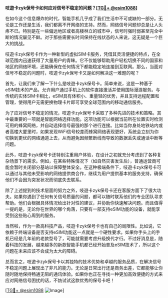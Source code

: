 **吱遊卡zyk保号卡如何应对信号不稳定的问题？[[TG💪+ @esim1088](https://t.me/s/esim1088)]**

在如今这个信息爆炸的时代，智能手机几乎成了我们生活中不可或缺的一部分。无论是工作还是生活，我们都离不开网络的支持。然而，网络信号问题却总是让人头疼不已。特别是在一些偏远地区或者高楼林立的城市中，信号时强时弱甚至完全中断的情况屡见不鲜。对于那些需要长时间保持在线状态的人来说，这无疑是一个巨大的挑战。

吱遊卡zyk保号卡作为一种新型的虚拟SIM卡服务，凭借其灵活便捷的特点，在全球范围内迅速获得了大量用户的青睐。它不仅能够帮助用户轻松切换不同的国家和地区的网络环境，还能确保在任何情况下都能稳定地连接到互联网。那么，当面对信号不稳定的问题时，吱遊卡zyk保号卡又是如何解决这一难题的呢？

首先，让我们来了解一下什么是吱遊卡zyk保号卡。简单来说，这是一种基于eSIM技术的产品，允许用户通过手机上的软件直接激活并使用国际漫游服务。与传统的实体SIM卡相比，eSIM具有体积小、重量轻的优势，并且支持远程配置和管理，使得用户无需更换物理卡片即可享受全球范围内的移动通信服务。

为了应对信号不稳定的情况，吱遊卡zyk保号卡采取了多种先进的技术和策略。其中最重要的一项就是智能网络选择功能。这项功能可以根据当前所在位置实时检测可用的蜂窝网络，并自动选择信号最强的那个进行连接。比如当你身处地铁站内或者高楼大厦里时，如果发现WiFi信号较差而蜂窝网络表现更好，系统会立刻为你切换到更优的网络通道上去，从而避免因频繁断线而导致的数据丢失或通话中断等问题。

此外，吱遊卡zyk保号卡还特别注重用户体验，在设计之初就充分考虑到了各种复杂场景下的需求。例如，在某些特殊情况下（如自然灾害发生后），普通运营商可能会暂时关闭部分基站以保障整体安全。在这种极端条件下，吱遊卡zyk保号卡可以通过与其他未受影响的网络提供商合作，继续为用户提供基本的服务支持，确保他们不会因为突发状况而彻底失去联系。

除了上述提到的技术层面的努力之外，吱遊卡zyk保号卡还在客服方面下了很大功夫。如果你遇到了任何有关信号质量的问题，都可以随时联系他们的专业团队寻求帮助。他们会根据具体情况给出针对性的建议，并协助你快速解决问题。而且值得一提的是，无论你在世界的哪个角落，只要有一部支持eSIM功能的设备，就能享受到这些贴心周到的服务。

当然啦，作为一款高科技产品，吱遊卡zyk保号卡也有自己的局限性。比如说，它依赖于终端设备是否支持eSIM功能这一点就是一个硬性要求。如果你手头上的手机已经是几年前的老款型号了，可能就需要考虑升级换代才行。不过好消息是，随着科技的发展，越来越多的新款智能手机都已经开始普及eSIM技术了，所以这个问题在未来应该不会成为太大的障碍。

总而言之，吱遊卡zyk保号卡以其独特的技术优势和卓越的服务品质，在解决信号不稳定问题上展现出了非凡的能力。无论是日常出行还是商务出差，它都能够让你随时随地保持畅通无阻的通讯体验。如果你也正在寻找一种更加高效便捷的方式来应对网络信号困扰的话，不妨试试这款优秀的保号卡吧！

[[TG💪+ @esim1088](https://t.me/s/esim1088) ![Image](https://i.postimg.cc/4NQfJmqS/Snipaste-2025-05-13-00-14-12.png)]